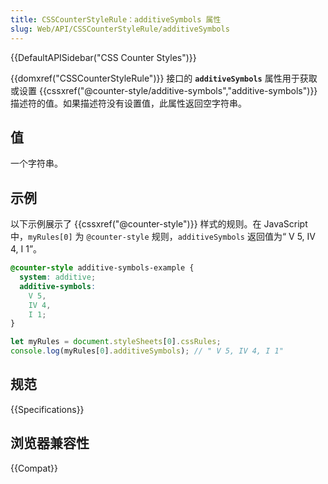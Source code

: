 ```yaml
---
title: CSSCounterStyleRule：additiveSymbols 属性
slug: Web/API/CSSCounterStyleRule/additiveSymbols
---
```


{{DefaultAPISidebar("CSS Counter Styles")}}

{{domxref("CSSCounterStyleRule")}} 接口的 **`additiveSymbols`** 属性用于获取或设置 {{cssxref("@counter-style/additive-symbols","additive-symbols")}} 描述符的值。如果描述符没有设置值，此属性返回空字符串。

## 值

一个字符串。

## 示例

<!-- git commit 后，“\sV 5, IV 4, I 1”会被格式化为“V 5, IV 4, I 1”，这与示例结果不符。加上 html 空白符临时解决改问题。-->

以下示例展示了 {{cssxref("@counter-style")}} 样式的规则。在 JavaScript 中，`myRules[0]` 为 `@counter-style` 规则，`additiveSymbols` 返回值为“&nbsp;V 5, IV 4, I 1”。

```css
@counter-style additive-symbols-example {
  system: additive;
  additive-symbols:
    V 5,
    IV 4,
    I 1;
}
```

```js
let myRules = document.styleSheets[0].cssRules;
console.log(myRules[0].additiveSymbols); // " V 5, IV 4, I 1"
```

## 规范

{{Specifications}}

## 浏览器兼容性

{{Compat}}
